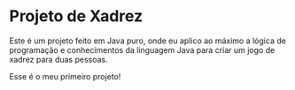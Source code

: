 # Projeto de Xadrez

Este é um projeto feito em Java puro, onde eu aplico ao máximo a lógica de programação e conhecimentos da linguagem Java para criar um jogo de xadrez para duas pessoas.

Esse é o meu primeiro projeto!
